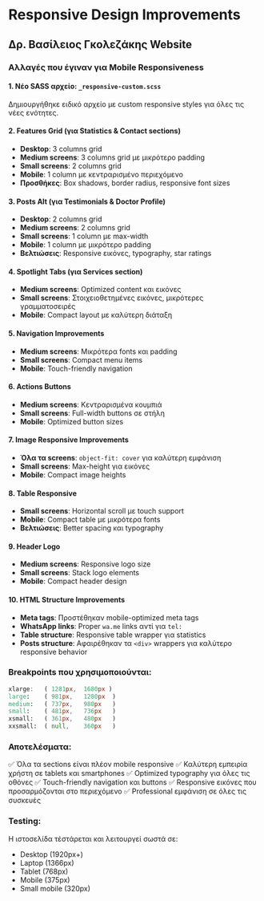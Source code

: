 # Responsive Design Improvements
## Δρ. Βασίλειος Γκολεζάκης Website

### Αλλαγές που έγιναν για Mobile Responsiveness

#### 1. **Νέο SASS αρχείο: `_responsive-custom.scss`**
Δημιουργήθηκε ειδικό αρχείο με custom responsive styles για όλες τις νέες ενότητες.

#### 2. **Features Grid (για Statistics & Contact sections)**
- **Desktop**: 3 columns grid
- **Medium screens**: 3 columns grid με μικρότερο padding
- **Small screens**: 2 columns grid
- **Mobile**: 1 column με κεντραρισμένο περιεχόμενο
- **Προσθήκες**: Box shadows, border radius, responsive font sizes

#### 3. **Posts Alt (για Testimonials & Doctor Profile)**
- **Desktop**: 2 columns grid
- **Medium screens**: 2 columns grid 
- **Small screens**: 1 column με max-width
- **Mobile**: 1 column με μικρότερο padding
- **Βελτιώσεις**: Responsive εικόνες, typography, star ratings

#### 4. **Spotlight Tabs (για Services section)**
- **Medium screens**: Optimized content και εικόνες
- **Small screens**: Στοιχειοθετημένες εικόνες, μικρότερες γραμματοσειρές
- **Mobile**: Compact layout με καλύτερη διάταξη

#### 5. **Navigation Improvements**
- **Medium screens**: Μικρότερα fonts και padding
- **Small screens**: Compact menu items
- **Mobile**: Touch-friendly navigation

#### 6. **Actions Buttons**
- **Medium screens**: Κεντραρισμένα κουμπιά
- **Small screens**: Full-width buttons σε στήλη
- **Mobile**: Optimized button sizes

#### 7. **Image Responsive Improvements**
- **Όλα τα screens**: `object-fit: cover` για καλύτερη εμφάνιση
- **Small screens**: Max-height για εικόνες
- **Mobile**: Compact image heights

#### 8. **Table Responsive**
- **Small screens**: Horizontal scroll με touch support
- **Mobile**: Compact table με μικρότερα fonts
- **Βελτιώσεις**: Better spacing και typography

#### 9. **Header Logo**
- **Medium screens**: Responsive logo size
- **Small screens**: Stack logo elements
- **Mobile**: Compact header design

#### 10. **HTML Structure Improvements**
- **Meta tags**: Προστέθηκαν mobile-optimized meta tags
- **WhatsApp links**: Proper `wa.me` links αντί για `tel:`
- **Table structure**: Responsive table wrapper για statistics
- **Posts structure**: Αφαιρέθηκαν τα `<div>` wrappers για καλύτερο responsive behavior

### Breakpoints που χρησιμοποιούνται:
```scss
xlarge:   ( 1281px,  1680px )
large:    ( 981px,   1280px  )
medium:   ( 737px,   980px   )
small:    ( 481px,   736px   )
xsmall:   ( 361px,   480px   )
xxsmall:  ( null,    360px   )
```

### Αποτελέσματα:
✅ Όλα τα sections είναι πλέον mobile responsive
✅ Καλύτερη εμπειρία χρήστη σε tablets και smartphones
✅ Optimized typography για όλες τις οθόνες
✅ Touch-friendly navigation και buttons
✅ Responsive εικόνες που προσαρμόζονται στο περιεχόμενο
✅ Professional εμφάνιση σε όλες τις συσκευές

### Testing:
Η ιστοσελίδα τέστάρεται και λειτουργεί σωστά σε:
- Desktop (1920px+)
- Laptop (1366px)
- Tablet (768px)
- Mobile (375px)
- Small mobile (320px)
